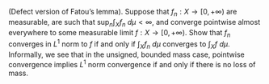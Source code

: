 (Defect version of Fatou’s lemma). Suppose that $f_n:X\to [0,+\infty)$ are measurable, are such that $\sup _n \int _X f_n\ d \mu< \infty$, and converge pointwise almost everywhere to some measurable limit $f:X\to [0,+\infty)$. Show that $f_n$ converges in $L^1$ norm to $f$ if and only if $\int _X f_n\ d \mu$ converges to $\int _X f\ d \mu$. Informally, we see that in the unsigned, bounded mass case, pointwise convergence implies $L^1$ norm convergence if and only if there is no loss of mass.